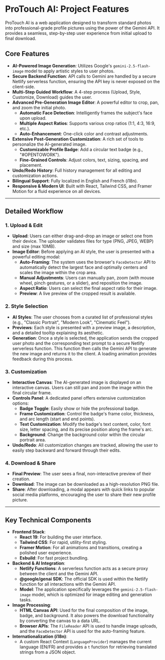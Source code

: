 # ProTouch AI: Project Features

ProTouch AI is a web application designed to transform standard photos into professional-grade profile pictures using the power of the Gemini API. It provides a seamless, step-by-step user experience from initial upload to final download.

## Core Features

- **AI-Powered Image Generation**: Utilizes Google's `gemini-2.5-flash-image` model to apply artistic styles to user photos.
- **Secure Backend Function**: API calls to Gemini are handled by a secure Netlify serverless function, ensuring the API key is never exposed on the client-side.
- **Multi-Step Guided Workflow**: A 4-step process (Upload, Style, Customize, Download) guides the user.
- **Advanced Pre-Generation Image Editor**: A powerful editor to crop, pan, and zoom the initial photo.
  - **Automatic Face Detection**: Intelligently frames the subject's face upon upload.
  - **Multiple Aspect Ratios**: Supports various crop ratios (1:1, 4:3, 16:9, etc.).
  - **Auto-Enhancement**: One-click color and contrast adjustments.
- **Extensive Post-Generation Customization**: A rich set of tools to personalize the AI-generated image.
  - **Customizable Profile Badge**: Add a circular text badge (e.g., "#OPENTOWORK").
  - **Fine-Grained Controls**: Adjust colors, text, sizing, spacing, and placement.
- **Undo/Redo History**: Full history management for all editing and customization actions.
- **Bilingual Support**: Fully localized in English and French (i18n).
- **Responsive & Modern UI**: Built with React, Tailwind CSS, and Framer Motion for a fluid experience on all devices.

---

## Detailed Workflow

### 1. Upload & Edit

- **Upload**: Users can either drag-and-drop an image or select one from their device. The uploader validates files for type (PNG, JPEG, WEBP) and size (max 10MB).
- **Image Editor**: Before applying an AI style, the user is presented with a powerful editing modal:
  - **Auto-Framing**: The system uses the browser's `FaceDetector` API to automatically detect the largest face and optimally centers and scales the image within the crop area.
  - **Manual Adjustments**: Users can manually pan, zoom (with mouse wheel, pinch gestures, or a slider), and reposition the image.
  - **Aspect Ratio**: Users can select the final aspect ratio for their image.
  - **Preview**: A live preview of the cropped result is available.

### 2. Style Selection

- **AI Styles**: The user chooses from a curated list of professional styles (e.g., "Classic Portrait", "Modern Look", "Cinematic Feel").
- **Previews**: Each style is presented with a preview image, a description, and a detailed tooltip explaining its aesthetic.
- **Generation**: Once a style is selected, the application sends the cropped user photo and the corresponding text prompt to a secure Netlify serverless function. This function then calls the Gemini API to generate the new image and returns it to the client. A loading animation provides feedback during this process.

### 3. Customization

- **Interactive Canvas**: The AI-generated image is displayed on an interactive canvas. Users can still pan and zoom the image within the final circular frame.
- **Controls Panel**: A dedicated panel offers extensive customization options:
  - **Badge Toggle**: Easily show or hide the professional badge.
  - **Frame Customization**: Control the badge's frame color, thickness, and arc length (start and end points).
  - **Text Customization**: Modify the badge's text content, color, font size, letter spacing, and its precise position along the frame's arc.
  - **Background**: Change the background color within the circular portrait area.
- **Undo/Redo**: All customization changes are tracked, allowing the user to easily step backward and forward through their edits.

### 4. Download & Share

- **Final Preview**: The user sees a final, non-interactive preview of their creation.
- **Download**: The image can be downloaded as a high-resolution PNG file.
- **Share**: After downloading, a modal appears with quick links to popular social media platforms, encouraging the user to share their new profile picture.

---

## Key Technical Components

- **Frontend Stack**:
  - **React 19**: For building the user interface.
  - **Tailwind CSS**: For rapid, utility-first styling.
  - **Framer Motion**: For all animations and transitions, creating a polished user experience.
  - **Esbuild**: For fast project bundling.
- **Backend & AI Integration**:
  - **Netlify Functions**: A serverless function acts as a secure proxy between the client and the Gemini API.
  - **@google/genai SDK**: The official SDK is used within the Netlify function for all interactions with the Gemini API.
  - **Model**: The application specifically leverages the `gemini-2.5-flash-image` model, which is optimized for image editing and generation tasks.
- **Image Processing**:
  - **HTML Canvas API**: Used for the final composition of the image, badge, and background. It also powers the download functionality by converting the canvas to a data URL.
  - **Browser APIs**: The `FileReader` API is used to handle image uploads, and the `FaceDetector` API is used for the auto-framing feature.
- **Internationalization (i18n)**:
  - A custom React Context (`LanguageProvider`) manages the current language (EN/FR) and provides a `t` function for retrieving translated strings from a JSON object.
